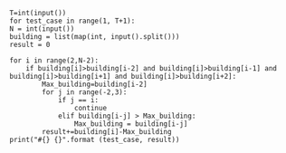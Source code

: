     T=int(input())
    for test_case in range(1, T+1):
    N = int(input())
    building = list(map(int, input().split()))
    result = 0

    for i in range(2,N-2):
        if building[i]>building[i-2] and building[i]>building[i-1] and building[i]>building[i+1] and building[i]>building[i+2]:
            Max_building=building[i-2]
            for j in range(-2,3):
                if j == i:
                    continue
                elif building[i-j] > Max_building:
                    Max_building = building[i-j]
            result+=building[i]-Max_building
    print("#{} {}".format (test_case, result))




